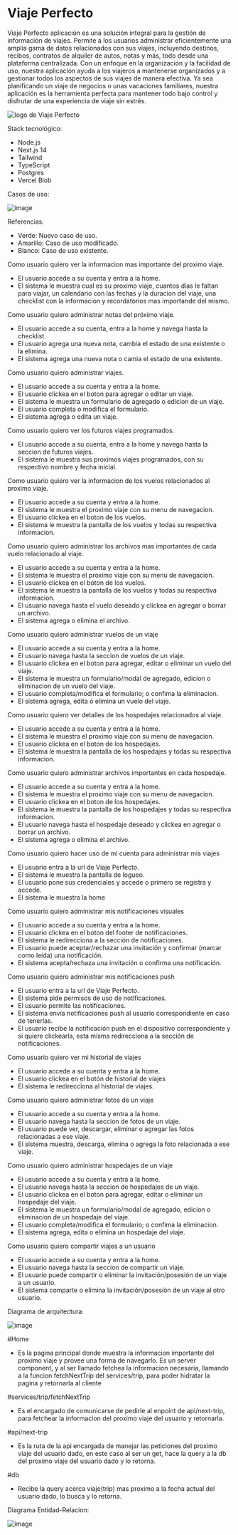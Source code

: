 # Viaje Perfecto

Viaje Perfecto aplicación es una solución integral para la gestión de información de viajes. Permite a los usuarios administrar eficientemente una amplia gama de datos relacionados con sus viajes, incluyendo destinos, recibos, contratos de alquiler de autos, notas y más, todo desde una plataforma centralizada. Con un enfoque en la organización y la facilidad de uso, nuestra aplicación ayuda a los viajeros a mantenerse organizados y a gestionar todos los aspectos de sus viajes de manera efectiva. Ya sea planificando un viaje de negocios o unas vacaciones familiares, nuestra aplicación es la herramienta perfecta para mantener todo bajo control y disfrutar de una experiencia de viaje sin estrés.

![logo de Viaje Perfecto](https://github.com/laautarolopez/viaje-perfecto/blob/main/public/images/logo.jpeg) 

Stack tecnológico:
- Node.js
- Next.js 14
- Tailwind
- TypeScript
- Postgres
- Vercel Blob

Casos de uso:

![image](https://github.com/laautarolopez/viaje-perfecto/assets/73248047/f8a5cc29-bf83-4c1a-b094-b82ac0a2bdb7)

Referencias:
- Verde: Nuevo caso de uso.
- Amarillo: Caso de uso modificado.
- Blanco: Caso de uso existente.
  
Como usuario quiero ver la informacion mas importante del proximo viaje.
- El usuario accede a su cuenta y entra a la home.
- El sistema le muestra cual es su proximo viaje, cuantos dias le faltan para viajar, un calendario con las fechas y la duracion del viaje, una checklist con la informacion y recordatorios mas importande del mismo.

Como usuario quiero administrar notas del próximo viaje.
- El usuario accede a su cuenta, entra a la home y navega hasta la checklist.
- El usuario agrega una nueva nota, cambia el estado de una existente o la elimina.
- El sistema agrega una nueva nota o camia el estado de una existente.

Como usuario quiero administrar viajes.
- El usuario accede a su cuenta y entra a la home.
- El usuario clickea en el boton para agregar o editar un viaje.
- El sistema le muestra un formulario de agregado o edicion de un viaje.
- El usuario completa o modifica el formulario.
- El sistema agrega o edita un viaje.

Como usuario quiero ver los futuros viajes programados.
- El usuario accede a su cuenta, entra a la home y navega hasta la seccion de futuros viajes.
- El sistema le muestra sus proximos viajes programados, con su respectivo nombre y fecha inicial.

Como usuario  quiero ver la informacion de los vuelos relacionados al proximo viaje.
- El usuario accede a su cuenta y entra a la home.
- El sistema le muestra el proximo viaje con su menu de navegacion.
- El usuario clickea en el boton de los vuelos.
- El sistema le muestra la pantalla de los vuelos y todas su respectiva informacion.

Como usuario quiero administrar los archivos mas importantes de cada vuelo relacionado al viaje.
- El usuario accede a su cuenta y entra a la home.
- El sistema le muestra el proximo viaje con su menu de navegacion.
- El usuario clickea en el boton de los vuelos.
- El sistema le muestra la pantalla de los vuelos y todas su respectiva informacion.
- El usuario navega hasta el vuelo deseado y clickea en agregar o borrar un archivo.
- El sistema agrega o elimina el archivo.

Como usuario quiero administrar vuelos de un viaje
- El usuario accede a su cuenta y entra a la home.
- El usuario navega hasta la seccion de vuelos de un viaje.
- El usuario clickea en el boton para agregar, editar o eliminar un vuelo del viaje.
- El sistema le muestra un formulario/modal de agregado, edicion o eliminacion de un vuelo del viaje.
- El usuario completa/modifica el formulario; o confima la eliminacion.
- El sistema agrega, edita o elimina un vuelo del viaje.

Como usuario quiero ver detalles de los hospedajes relacionados al viaje.
- El usuario accede a su cuenta y entra a la home.
- El sistema le muestra el proximo viaje con su menu de navegacion.
- El usuario clickea en el boton de los hospedajes.
- El sistema le muestra la pantalla de los hospedajes y todas su respectiva informacion.

Como usuario quiero administrar archivos importantes en cada hospedaje.
- El usuario accede a su cuenta y entra a la home.
- El sistema le muestra el proximo viaje con su menu de navegacion.
- El usuario clickea en el boton de los hospedajes.
- El sistema le muestra la pantalla de los hospedajes y todas su respectiva informacion.
- El usuario navega hasta el hospedaje deseado y clickea en agregar o borrar un archivo.
- El sistema agrega o elimina el archivo.

Como usuario quiero hacer uso de mi cuenta para administrar mis viajes
-  El usuario entra a la url de Viaje Perfecto.
-  El sistema le muestra la pantalla de logueo.
-  El usuario pone sus credenciales y accede o primero se registra y accede.
-  El sistema le muestra la home

Como usuario quiero administrar mis notificaciones visuales
- El usuario accede a su cuenta y entra a la home.
- El usuario clickea en el boton del footer de notificaciones.
- El sistema le redirecciona a la sección de notificaciones.
- El usuario puede aceptar/rechazar una invitación y confirmar (marcar como leída) una notificación.
- El sistema acepta/rechaza una invitación o confirma una notificación.

Como usuario quiero administrar mis notificaciones push
- El usuario entra a la url de Viaje Perfecto.
- El sistema pide permisos de uso de notificaciones.
- El usuario permite las notificaciones.
- El sistema envía notificaciones push al usuario correspondiente en caso de tenerlas.
- El usuario recibe la notificación push en el dispositivo correspondiente y si quiere clickearla, esta misma redirecciona a la sección de notificaciones.

Como usuario quiero ver mi historial de viajes
- El usuario accede a su cuenta y entra a la home.
- El usuario clickea en el botón de historial de viajes
- El sistema le redirecciona al historial de viajes.

Como usuario quiero administrar fotos de un viaje
- El usuario accede a su cuenta y entra a la home.
- El usuario navega hasta la seccion de fotos de un viaje.
- El usuario puede ver, descargar, eliminar o agregar las fotos relacionadas a ese viaje.
- El sistema muestra, descarga, elimina o agrega la foto relacionada a ese viaje.

Como usuario quiero administrar hospedajes de un viaje
- El usuario accede a su cuenta y entra a la home.
- El usuario navega hasta la seccion de hospedajes de un viaje.
- El usuario clickea en el boton para agregar, editar o eliminar un hospedaje del viaje.
- El sistema le muestra un formulario/modal de agregado, edicion o eliminacion de un hospedaje del viaje.
- El usuario completa/modifica el formulario; o confima la eliminacion.
- El sistema agrega, edita o elimina un hospedaje del viaje.

Como usuario quiero compartir viajes a un usuario
- El usuario accede a su cuenta y entra a la home.
- El usuario navega hasta la seccion de compartir un viaje.
- El usuario puede compartir o eliminar la invitación/posesión de un viaje a un usuario.
- El sistema comparte o elimina la invitación/posesión de un viaje al otro usuario.

Diagrama de arquitectura:

![image](https://github.com/laautarolopez/viaje-perfecto/assets/73248047/ee2b0ae1-fa99-4eed-8e05-cb4888a7a945)

#Home
- Es la pagina principal donde muestra la informacion importante del proximo viaje y provee una forma de navegarlo. Es un server component, y al ser llamado
  fetchea la informacion necesaria, llamando a la funcion fetchNextTrip del services/trip, para poder hidratar la pagina y retornarla al cliente

#services/trip/fetchNextTrip
- Es el encargado de comunicarse de pedirle al enpoint de api/next-trip, para fetchear la informacion del proximo viaje del usuario y retornarla.

#api/next-trip
- Es la ruta de la api encargada de manejar las peticiones del proximo viaje del usuario dado, en este caso al ser un get, hace la query a la db del proximo viaje del usuario dado y lo retorna.

#db
- Recibe la query acerca viaje(trip) mas proximo a la fecha actual del usuario dado, lo busca y lo retorna.


Diagrama Entidad-Relacion:

![image](https://github.com/laautarolopez/viaje-perfecto/assets/73248047/aa190719-371d-46eb-9470-1f84827b882b)
